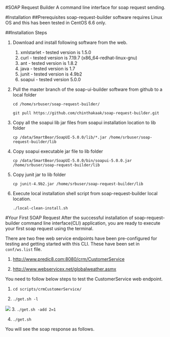 #SOAP Request Builder
A command line interface for soap request sending.

#Installation
##Prerequisites
soap-request-builder software requires Linux OS and this has been tested in CentOS 6.6 only.

##Installation Steps
1. Download and install following software from the web.
    1. xmlstarlet - tested version is 1.5.0
    2. curl - tested version is 7.19.7 (x86_64-redhat-linux-gnu)
    3. ant - tested version is 1.8.2
    4. java - tested version is 1.7
    5. junit - tested version is 4.9b2
    6. soapui - tested version 5.0.0

2. Pull the master branch of the soap-ui-builder software from github to a local folder

   `cd /home/srbuser/soap-request-builder/`
   
   `git pull https://github.com/chinthakaak/soap-request-builder.git`
3. Copy all the soapui lib jar files from soapui installation location to lib folder

   `cp /data/SmartBear/SoapUI-5.0.0/lib/*.jar /home/srbuser/soap-request-builder/lib`
4. Copy soapui executable jar file to lib folder
 
    `cp /data/SmartBear/SoapUI-5.0.0/bin/soapui-5.0.0.jar /home/srbuser/soap-request-builder/lib`
5. Copy junit jar to lib folder

    `cp junit-4.9b2.jar /home/srbuser/soap-request-builder/lib`
6. Execute local installation shell script from soap-request-builder local location.

    `./local-clean-install.sh`

#Your First SOAP Request
After the successful installation of soap-request-builder command line interface(CLI) application, you are ready to execute your first soap request using the terminal.

There are two free web service endpoints have been pre-configured for testing and getting started with this CLI. These have been set in `conf/ws.list` file.

1. http://www.predic8.com:8080/crm/CustomerService

2. http://www.webservicex.net/globalweather.asmx

You need to follow below steps to test the CustomerService web endpoint.

1. `cd scripts/crmCustomerService/`

2. `./get.sh -l`

![](https://github.com/chinthakaak/soap-request-builder/tree/master/images)
3. `./get.sh -add 2=1`

4. `./get.sh`

You will see the soap response as follows.
